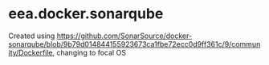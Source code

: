 # eea.docker.sonarqube

Created using https://github.com/SonarSource/docker-sonarqube/blob/9b79d014844155923673ca1fbe72ecc0d9ff361c/9/community/Dockerfile, changing to focal OS
